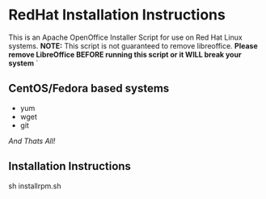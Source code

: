 # RedHat Installation Instructions

This is an Apache OpenOffice Installer Script for use on Red Hat Linux systems. **NOTE:** This script is not guaranteed to remove libreoffice. **Please remove LibreOffice BEFORE running this script or it WILL break your system**
`
## CentOS/Fedora based systems

  - yum
  - wget
  - git

 *And Thats All!*

## Installation Instructions

sh installrpm.sh



